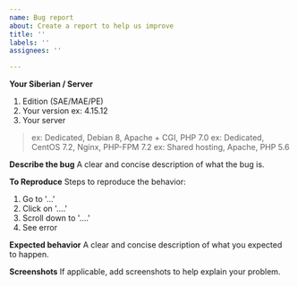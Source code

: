 ```yaml
---
name: Bug report
about: Create a report to help us improve
title: ''
labels: ''
assignees: ''

---
```


**Your Siberian / Server**
1. Edition (SAE/MAE/PE)
2. Your version ex: 4.15.12
3. Your server 
> ex: Dedicated, Debian 8, Apache + CGI, PHP 7.0
> ex: Dedicated, CentOS 7.2, Nginx, PHP-FPM 7.2
> ex: Shared hosting, Apache, PHP 5.6

**Describe the bug**
A clear and concise description of what the bug is.

**To Reproduce**
Steps to reproduce the behavior:
1. Go to '...'
2. Click on '....'
3. Scroll down to '....'
4. See error

**Expected behavior**
A clear and concise description of what you expected to happen.

**Screenshots**
If applicable, add screenshots to help explain your problem.
